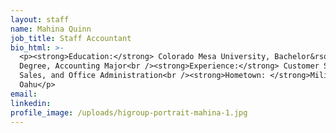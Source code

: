 ```yaml
---
layout: staff
name: Mahina Quinn
job_title: Staff Accountant
bio_html: >-
  <p><strong>Education:</strong> Colorado Mesa University, Bachelor&rsquo;s
  Degree, Accounting Major<br /><strong>Experience:</strong> Customer Service,
  Sales, and Office Administration<br /><strong>Hometown: </strong>Mililani,
  Oahu</p>
email:
linkedin:
profile_image: /uploads/higroup-portrait-mahina-1.jpg
---
```


